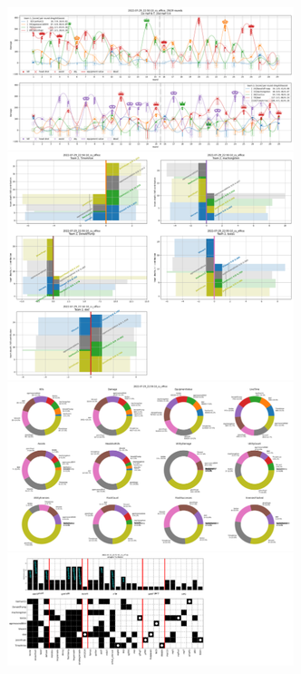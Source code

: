 ![alt text](pictures/2022-07-29_22:50:10_cs_office_rounds.png)
![alt text](pictures/2022-07-29_22:50:10_cs_office_flow.png)
![alt text](pictures/2022-07-29_22:50:10_cs_office_totals.png)
![alt text](pictures/2022-07-29_22:50:10_cs_office_weapons.png)
